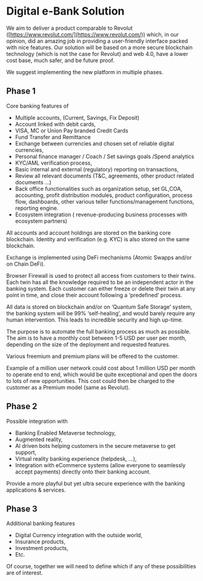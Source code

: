 # Digital e-Bank Solution

We aim to deliver a product comparable to Revolut ([https://www.revolut.com/](https://www.revolut.com/)) which, in our opinion, did an amazing job in providing a user-friendly interface packed with nice features. Our solution will be based on a more secure blockchain technology (which is not the case for Revolut) and web 4.0, have a lower cost base, much safer, and be future proof.

We suggest implementing the new platform in multiple phases.


## Phase 1

Core banking features of



* Multiple accounts, (Current, Savings, Fix Deposit)
* Account linked with debit cards,
* VISA, MC or Union Pay branded Credit Cards 
* Fund Transfer and Remittance
* Exchange between currencies and chosen set of reliable digital currencies,
* Personal finance manager / Coach / Set savings goals /Spend analytics
* KYC/AML verification process,
* Basic internal and external (regulatory) reporting on transactions, 
* Review all relevant documents (T&C, agreements, other product related documents …)
* Back office functionalities such as organization setup, set GL,COA, accounting, profit distribution modules, product configuration, process flow, dashboards, other various teller functions/management functions, reporting engine. 
* Ecosystem integration ( revenue-producing business processes with ecosystem partners)

All accounts and account holdings are stored on the banking core blockchain. Identity and verification (e.g. KYC) is also stored on the same blockchain.

Exchange is implemented using DeFi mechanisms (Atomic Swapps and/or on Chain DeFi).

Browser Firewall is used to protect all access from customers to their twins. Each twin has all the knowledge required to be an independent actor in the banking system. Each customer can either freeze or delete their twin at any point in time, and close their account following a ‘predefined’ process. 

All data is stored on blockchain and/or on ‘Quantum Safe Storage’ system, the banking system will be 99% ‘self-healing’, and would barely require any human intervention. This leads to incredible security and high up-time. 

The purpose is to automate the full banking process as much as possible. The aim is to have a monthly cost between 1-5 USD per user per month, depending on the size of the deployment and requested features. 

Various freemium and premium plans will be offered to the customer. 

Example of a million user network could cost about 1 million USD per month to operate end to end, which would be  quite exceptional and open the doors to lots of new opportunities. This cost could then be charged to the customer as a Premium model (same as Revolut). 


## 


## Phase 2

Possible integration with



* Banking Enabled Metaverse technology,
* Augmented reality,
* AI driven bots helping customers in the secure metaverse to get support,
* Virtual reality banking experience (helpdesk, …),
* Integration with eCommerce systems (allow everyone to seamlessly accept payments) directly onto their banking account.

Provide a more playful but yet ultra secure experience with the banking applications & services.


## Phase 3

Additional banking features



* Digital Currency integration with the outside world,
* Insurance products,
* Investment products,
* Etc.

Of course, together we will  need to define which if any of these possibilities are of interest.	